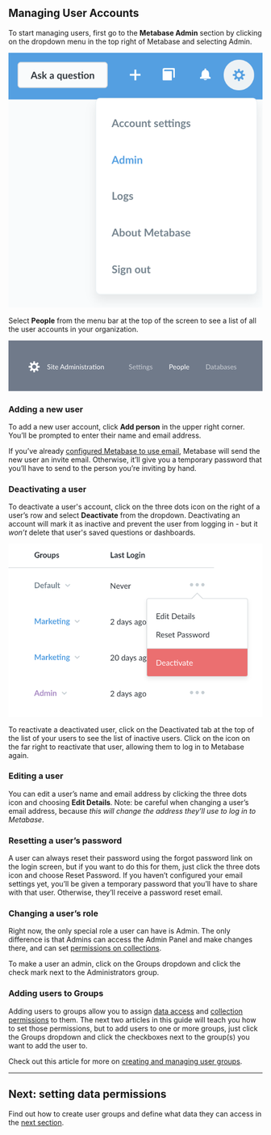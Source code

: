 ## Managing User Accounts

To start managing users, first go to the **Metabase Admin** section by clicking on the dropdown menu in the top right of Metabase and selecting Admin.

![Profile dropdown](images/ProfileDropdown.png)

Select **People** from the menu bar at the top of the screen to see a list of all the user accounts in your organization.

![Admin menu](images/AdminBar.png)

### Adding a new user
To add a new user account, click **Add person** in the upper right corner. You’ll be prompted to enter their name and email address.

If you’ve already [configured Metabase to use email](02-setting-up-email.md), Metabase will send the new user an invite email. Otherwise, it’ll give you a temporary password that you’ll have to send to the person you’re inviting by hand.

### Deactivating a user
To deactivate a user's account, click on the three dots icon on the right of a user’s row and select **Deactivate** from the dropdown. Deactivating an account will mark it as inactive and prevent the user from logging in - but it *won’t* delete that user's saved questions or dashboards.

![Remove a user](images/RemoveUser.png)

To reactivate a deactivated user, click on the Deactivated tab at the top of the list of your users to see the list of inactive users. Click on the icon on the far right to reactivate that user, allowing them to log in to Metabase again.

### Editing a user
You can edit a user’s name and email address by clicking the three dots icon and choosing **Edit Details**. Note: be careful when changing a user’s email address, because *this will change the address they’ll use to log in to Metabase*.

### Resetting a user’s password
A user can always reset their password using the forgot password link on the login screen, but if you want to do this for them, just click the three dots icon and choose Reset Password. If you haven’t configured your email settings yet, you’ll be given a temporary password that you’ll have to share with that user. Otherwise, they’ll receive a password reset email.

### Changing a user’s role
Right now, the only special role a user can have is Admin. The only difference is that Admins can access the Admin Panel and make changes there, and can set [permissions on collections](06-collections.md).

To make a user an admin, click on the Groups dropdown and click the check mark next to the Administrators group.

### Adding users to Groups
Adding users to groups allow you to assign [data access](05-setting-permissions.md) and [collection permissions](06-collections.md) to them. The next two articles in this guide will teach you how to set those permissions, but to add users to one or more groups, just click the Groups dropdown and click the checkboxes next to the group(s) you want to add the user to.

Check out this article for more on [creating and managing user groups](05-setting-permissions.md).

---

## Next: setting data permissions
Find out how to create user groups and define what data they can access in the [next section](05-setting-permissions.md).
